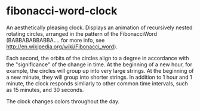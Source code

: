 fibonacci-word-clock
====================
An aesthetically pleasing clock. Displays an animation of recursively nested rotating circles, arranged 
in the pattern of the FibonacciWord (BABBABABBABBA.... for more info, see http://en.wikipedia.org/wiki/Fibonacci_word).

Each second, the orbits of the circles align to a degree in accordance with the "significance" of the change in time. At the beginning of a new hour, for example, the circles will group up into very large strings. At the beginning of a new minute, they will group into shorter strings. In addition to 1 hour and 1 minute, the clock responds simliarly to other common time intervals, such as 15 minutes, and 30 seconds.

The clock changes colors throughout the day.
